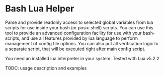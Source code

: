 # Bash Lua Helper

Parse and provide readonly access to selected global variables from lua scripts for use inside your bash (or posix-shell) scripts.
You can use this tool to provide an advanced configuration facility for use with your bash-scripts, and use all features provided by lua language to perform management of config file options.
You can also put all verification logic to a separate script, that will be executed right after main config script.

You need an installed lua interpreter in your system. Tested with Lua v5.2.2

TODO: usage description and examples
